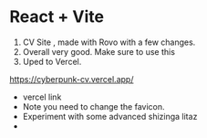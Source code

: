 # React + Vite

1. CV Site , made with Rovo with a few changes.
2. Overall very good. Make sure to use this
3. Uped to Vercel.

https://cyberpunk-cv.vercel.app/

- vercel link
- Note you need to change the favicon.
- Experiment with some advanced shizinga litaz
-
